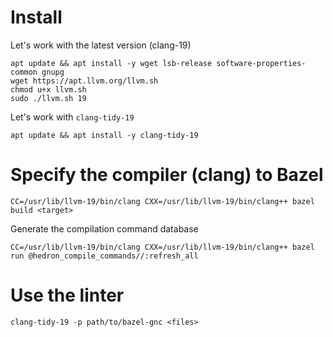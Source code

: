 # Install 

Let's work with the latest version (clang-19)

```shell
apt update && apt install -y wget lsb-release software-properties-common gnupg
wget https://apt.llvm.org/llvm.sh
chmod u+x llvm.sh
sudo ./llvm.sh 19
```

Let's work with `clang-tidy-19` 

```shell
apt update && apt install -y clang-tidy-19
```
# Specify the compiler (clang) to Bazel

```shell
CC=/usr/lib/llvm-19/bin/clang CXX=/usr/lib/llvm-19/bin/clang++ bazel build <target>
```

Generate the compilation command database

```shell
CC=/usr/lib/llvm-19/bin/clang CXX=/usr/lib/llvm-19/bin/clang++ bazel run @hedron_compile_commands//:refresh_all
```

# Use the linter

```shell
clang-tidy-19 -p path/to/bazel-gnc <files>
```
